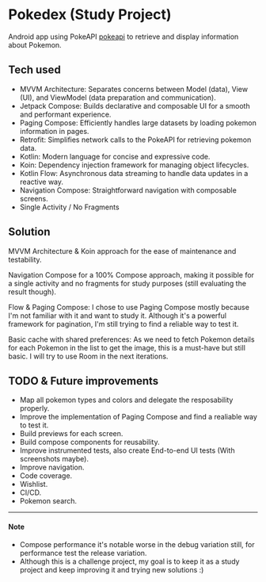 # Pokedex (Study Project)

Android app using PokeAPI [pokeapi](https://pokeapi.co) to retrieve and display information about Pokemon.

## Tech used

* MVVM Architecture: Separates concerns between Model (data), View (UI), and ViewModel (data preparation and communication).
* Jetpack Compose: Builds declarative and composable UI for a smooth and performant experience.
* Paging Compose: Efficiently handles large datasets by loading pokemon information in pages.
* Retrofit: Simplifies network calls to the PokeAPI for retrieving pokemon data.
* Kotlin: Modern language for concise and expressive code.
* Koin: Dependency injection framework for managing object lifecycles.
* Kotlin Flow: Asynchronous data streaming to handle data updates in a reactive way.
* Navigation Compose: Straightforward navigation with composable screens.
* Single Activity / No Fragments


## Solution

MVVM Architecture & Koin approach for the ease of maintenance and testability.

Navigation Compose for a 100% Compose approach, making it possible for a single activity and no fragments for study purposes (still evaluating the result though).

Flow & Paging Compose: I chose to use Paging Compose mostly because I'm not familiar with it and want to study it. Although it's a powerful framework for pagination, I'm still trying to find a reliable way to test it.

Basic cache with shared preferences: As we need to fetch Pokemon details for each Pokemon in the list to get the image, this is a must-have but still basic. I will try to use Room in the next iterations.

## TODO & Future improvements

* Map all pokemon types and colors and delegate the resposability properly.
* Improve the implementation of Paging Compose and find a realiable way to test it.
* Build previews for each screen.
* Build compose components for reusability.
* Improve instrumented tests, also create End-to-end UI tests (With screenshots maybe).
* Improve navigation.
* Code coverage.
* Wishlist.
* CI/CD.
* Pokemon search.

***

#### Note

- Compose performance it's notable worse in the debug variation still, for performance test the release variation.
- Although this is a challenge project, my goal is to keep it as a study project and keep improving it and trying new solutions :)
